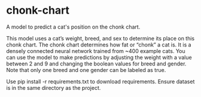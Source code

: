 # chonk-chart
A model to predict a cat's position on the chonk chart.

This model uses a cat’s weight, breed, and sex to determine its place on this chonk chart. The chonk chart determines how fat or “chonk” a cat is. It is a densely connected neural network trained from ~400 example cats. You can use the model to make predictions by adjusting the weight with a value between 2 and 9 and changing the boolean values for breed and gender. Note that only one breed and one gender can be labeled as true. 

Use pip install -r requirements.txt to download requirements. Ensure dataset is in the same directory as the project. 
